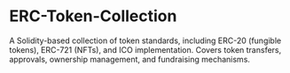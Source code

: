 # ERC-Token-Collection
A Solidity-based collection of token standards, including ERC-20 (fungible tokens), ERC-721 (NFTs), and ICO implementation. Covers token transfers, approvals, ownership management, and fundraising mechanisms.
